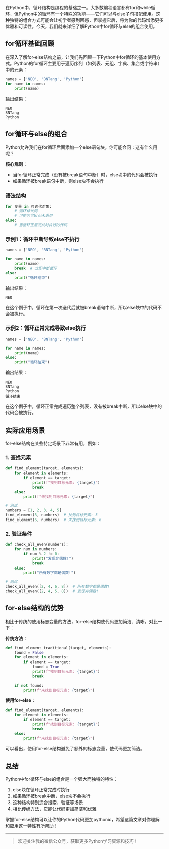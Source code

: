 在Python中，循环结构是编程的基础之一。大多数编程语言都有for和while循环，但Python中的循环有一个特殊的功能——它们可以与else子句搭配使用。这种独特的组合方式可能会让初学者感到困惑，但掌握它后，将为你的代码增添更多优雅和可读性。今天，我们就来详细了解Python中for循环与else的组合使用。

## for循环基础回顾

在深入了解for-else结构之前，让我们先回顾一下Python中for循环的基本使用方式。Python的for循环主要用于遍历序列（如列表、元组、字典、集合或字符串）中的元素：

```python
names = ['NEO', 'BNTang', 'Python']
for name in names:
    print(name)
```

输出结果：
```
NEO
BNTang
Python
```

## for循环与else的组合

Python允许我们在for循环后面添加一个else语句块。你可能会问：这有什么用呢？

**核心规则**：

- 当for循环正常完成（没有被break语句中断）时，else块中的代码会被执行
- 如果循环被break语句中断，则else块不会执行

### 语法结构

```python
for 变量 in 可迭代对象:
    # 循环体代码
    # 可能包含break语句
else:
    # 当循环正常完成时执行的代码
```

### 示例1：循环中断导致else不执行

```python
names = ['NEO', 'BNTang', 'Python']

for name in names:
    print(name)
    break  # 立即中断循环
else:
    print("循环结束")
```

输出结果：
```
NEO
```

在这个例子中，循环在第一次迭代后就被break语句中断，所以else块中的代码不会被执行。

### 示例2：循环正常完成导致else执行

```python
names = ['NEO', 'BNTang', 'Python']

for name in names:
    print(name)
else:
    print("循环结束")
```

输出结果：
```
NEO
BNTang
Python
循环结束
```

在这个例子中，循环正常完成遍历整个列表，没有被break中断，所以else块中的代码会被执行。

## 实际应用场景

for-else结构在某些特定场景下非常有用，例如：

### 1. 查找元素

```python
def find_element(target, elements):
    for element in elements:
        if element == target:
            print(f"找到目标元素: {target}")
            break
    else:
        print(f"未找到目标元素: {target}")

# 测试
numbers = [1, 2, 3, 4, 5]
find_element(3, numbers)  # 找到目标元素: 3
find_element(6, numbers)  # 未找到目标元素: 6
```

### 2. 验证条件

```python
def check_all_even(numbers):
    for num in numbers:
        if num % 2 != 0:
            print("发现非偶数!")
            break
    else:
        print("所有数字都是偶数!")

# 测试
check_all_even([2, 4, 6, 8])  # 所有数字都是偶数!
check_all_even([2, 4, 5, 8])  # 发现非偶数!
```

## for-else结构的优势

相比于传统的使用标志变量的方法，for-else结构使代码更加简洁、清晰。对比一下：

**传统方法**：
```python
def find_element_traditional(target, elements):
    found = False
    for element in elements:
        if element == target:
            found = True
            print(f"找到目标元素: {target}")
            break
    
    if not found:
        print(f"未找到目标元素: {target}")
```

**使用for-else**：
```python
def find_element(target, elements):
    for element in elements:
        if element == target:
            print(f"找到目标元素: {target}")
            break
    else:
        print(f"未找到目标元素: {target}")
```

可以看出，使用for-else结构避免了额外的标志变量，使代码更加简洁。

## 总结

Python中for循环与else的组合是一个强大而独特的特性：

1. else块在循环正常完成时执行
2. 如果循环被break中断，else块不会执行
3. 这种结构特别适合搜索、验证等场景
4. 相比传统方法，它能让代码更加简洁和优雅

掌握for-else结构可以让你的Python代码更加pythonic，希望这篇文章对你理解和应用这一特性有所帮助！

---

> 欢迎关注我的微信公众号，获取更多Python学习资源和技巧！